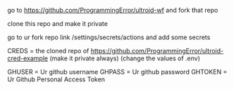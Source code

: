 go to https://github.com/ProgrammingError/ultroid-wf and fork that repo


clone this repo and make it private

go to ur fork repo link /settings/secrets/actions and add some secrets

CREDS = the cloned repo of https://github.com/ProgrammingError/ultroid-cred-example (make it private always) (change the values of .env)

GHUSER = Ur github username
GHPASS = Ur github password
GHTOKEN = Ur Github Personal Access Token
